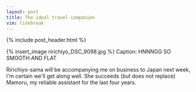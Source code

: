 ```yaml
---
layout: post
title: The ideal travel companion
vim: linebreak
---
```


{% include post_header.html %}

{% insert_image ririchiyo_DSC_9098.jpg %}
Caption: HNNNGG SO SMOOTH AND FLAT

Ririchiyo-sama will be accompanying me on business to Japan next week, I'm certain we'll get along well. She succeeds (but does not replace) Mamoru, my reliable assistant for the last four years.
